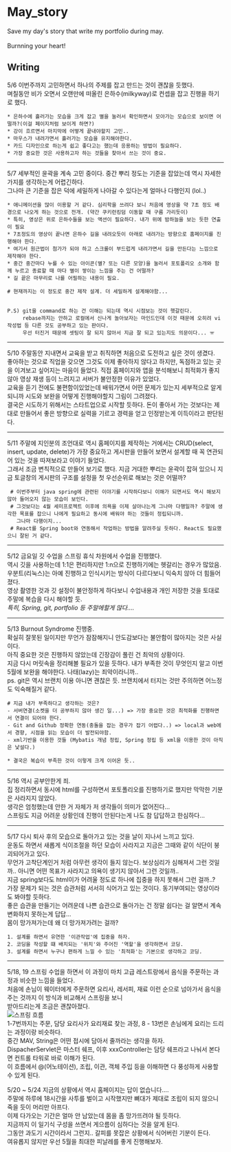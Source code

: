 # May_story
Save my day's story that write my portfolio during may.<br>\
Burnning your heart!

## Writing

5/6 이번주까지 고민하면서 하나의 주제를 잡고 만드는 것이 괜찮을 듯했다.<br>
    며칠동안 비가 오면서 오랜만에 떠올린 은하수(milkyway)로 컨셉을 잡고 진행을 하기로 했다.
    
    
    * 은하수에 흘러가는 모습을 크게 잡고 별을 눌러서 확인하면서 모아가는 모습으로 보이면 어떨까?(이걸 페이지처럼 보이게 하면?)
    * 강이 흐르면서 마지막에 어떻게 끝내야할지 고민..
    * 마우스가 내려가면서 흘러가는 모습을 유지해야한다.
    * 카드 디자인으로 하는게 쉽고 좋다고는 했는데 응용하는 방법이 필요하다.
    * 가장 중요한 것은 사용하고자 하는 것들을 찾아서 쓰는 것이 중요.
-----------------------------------------------------------------------------------------------------------------

5/7 세부적인 윤곽을 계속 고민 중이다. 중간 뿌리 정도는 기준을 잡았는데 역시 자세한 가지를 생각하는게 어렵긴하다.<br>
    그나마 큰 기준을 잡은 덕에 세밀하게 나아갈 수 있다는게 얼마나 다행인지 (lol..)
    
    * 애니메이션을 많이 이용할 거 같다. 심리학을 쓰려다 보니 처음에 영상을 약 7초 정도 배경으로 나오게 하는 것으로 전개. (약간 쿠키런킹덤 이동할 때 구름 가리듯이)
    * 특히, 영상은 위로 은하수들을 보는 액션이 필요하다. 내가 위에 밤하늘을 보는 듯한 연출이 필요
    * 7초정도의 영상이 끝나면 은하수 길을 내려오듯이 아래로 내려가는 방향으로 홈페이지를 진행해야 한다.
    * 여기서 원근법이 첨가가 되야 하고 스크롤이 부드럽게 내려가면서 길을 만든다는 느낌으로 제작해야 한다.
    * 중간 중간마다 누를 수 있는 아이콘(별? 또는 다른 모양)을 눌러서 포토폴리오 소개와 함께 누르고 종료할 때 마다 별이 쌓이는 느낌을 주는 건 어떨까?
    * 길 끝은 마무리로 나를 어필하는 내용이 필요.
    
    # 현재까지는 이 정도로 중간 제작 설계. 더 세밀하게 설계해야함...
    
    
    P.S) git을 command로 하는 건 이해는 되는데 역시 시점보는 것이 헷갈린다. 
         rebase까지는 안하고 로컬에서 신나게 놀아보자는 마인드인데 이것 때문에 오히려 vi 작성법 등 다른 것도 공부하고 있는 판이다. 
         우선 터진거 때문에 셋팅이 잘 되지 않아서 지금 잘 되고 있는지도 의문이다... ㅠ
     
--------------------------------------------------------------------------------------------------------------------

5/10 주말동안 지내면서 교육을 받고 취직하면 처음으로 도전하고 싶은 것이 생겼다. <br>
     좋아하는 것으로 직업을 갖으면 그것도 이제 좋아하지 않다고 하지만, 독점하고 있는 곳을 
     이겨보고 싶어지는 마음이 들었다. 직접 홈페이지와 앱을 분석해보니 최적화가 좋지 않아 영상 재생 등이 느려지고 서버가 불안정한 이유가 있었다. 
     <br>교육을 듣기 전에도 불편함이있었는데 배워가면서 어떤 문제가 있는지 세부적으로 알게 되니까 시도와 보완을 어떻게 진행해야할지 그림이 그려졌다. 
     <br>결국은 시도하기 위해서는 스타트업으로 시작할 듯하다. 돈이 좋아서 가는 것보다는 제대로 만들어서 좋은 방향으로 실력을 기르고 경력을 얻고 인정받는게 이득이라고 판단된다.
     
---------------------------------------------------------------------------------------------------------------------

5/11 주말에 지인분의 조언대로 역시 홈페이지를 제작하는 거에서는 CRUD(select, insert, update, delete)가 가장 중요하고 게시판을 만들어 보면서 설계할 때 꼭 연관되어 있는
     것을 따져보라고 이야기 들었다. 
     <br>그래서 조금 변칙적으로 만들어 보기로 했다. 지금 거대한 뿌리는 윤곽이 잡혀 있으니 지금 토글창의 게시판의 구조를 설정을 첫 우선순위로 해보는 것은 어떨까?
     
     # 이번주부터 java spring에 관련된 이야기를 시작하다보니 이해가 되면서도 역시 해보지 않아 들어오지 않는 모습이 보인다. 
     # 그것보다는 4월 세미프로젝트 이후에 의욕을 이제 살아나는게 그나마 다행일까? 주말에 생각한 목표를 잡으니 나에게 필요하고 동시에 배워야 하는 것들이 정립되니까.
       그나마 다행이지...
     # React를 Spring boot와 연동해서 작업하는 방법을 알려주실 듯하다. React도 필요했으니 잘된 거 같다.

---------------------------------------------------------------------------------------------------------------------------

5/12 금요일 깃 수업을 스프링 휴식 차원에서 수업을 진행했다. 
     <br>역시 깃을 사용하는데 1:1은 편리하지만 1:n으로 진행하기에는 헷갈리는 경우가 많았음. 우분트(리눅스)는 아예 진행하고 인식시키는 방식이 다르다보니 익숙치 않아 더 힘들어졌다. 
     <br>영상 촬영한 것과 깃 설정이 불안정하게 하다보니 수업내용과 개인 저장한 것을 토대로 주말에 복습을 다시 해야할 듯. 
     <br>*특히, Spring, git, portfolio 등 주말에할게 많다....*
     
---------------------------------------------------------------------------------------------------------------------------

5/13 Burnout Syndrome 진행중. 
     <br>확실히 잘못된 일이지만 무언가 잠잠해지니 안도감보다는 불안함이 많아지는 것은 사실이다. 
     <br>아직 중요한 것은 진행하지 않았는데 긴장감이 풀린 건 최악의 상황이다. 
     <br>지금 다시 머릿속을 정리해볼 필요가 있을 듯하다. 내가 부족한 것이 무엇인지 알고 이번 5월에 보완을 해야한다. 나태(lazy)는 죄악이라니까..
     <br> ps. git은 역시 브랜치 이용 아니면 괜찮은 듯. 브랜치에서 터지는 것만 주의하면 어느정도 익숙해질거 같다.

    # 지금 내가 부족하다고 생각하는 것은?
    - 서버연결(소켓을 더 공부하지 않아 생긴 일...) => 가장 중요한 것은 최적화를 진행하면서 연결이 되어야 한다.
    - Git and Github 정확한 연동(충돌을 잡는 경우가 잡기 어렵다..) => local과 web에서 경향, 시점을 읽는 모습이 더 발전되야함.
    - xml기반을 이용한 것들 (Mybatis 개념 정립, Spring 정립 등 xml을 이용한 것이 아직은 낯설다.)

    * 결국은 복습이 부족한 것이 이렇게 크게 이어온 듯..

----------------------------------------------------------------------------------------------------------------------------
5/16 역시 공부안한게 죄.
    <br> 집 정리하면서 동시에 html를 구성하면서 포토폴리오를 진행하기로 했지만 막막한 기분은 사라지지 않았다.
    <br> 생각은 엄청했는데 안한 거 자체가 저 생각들이 의미가 없어진다...
    <br> 스프링도 지금 어려운 상황인데 진행이 안된다는게 나도 참 답답하고 한심하다...
    
-----------------------------------------------------------------------------------------------------------------------------

5/17 다시 퇴사 후의 모습으로 돌아가고 있는 것을 날이 지나서 느끼고 있다.
    <br> 운동도 하면서 새롭게 식이조절을 하던 모습이 사라지고 지금은 그때와 같이 식단이 붕괴되어가고 있다.
    <br> 무언가 고착단계인거 처럼 아무런 생각이 들지 않는다. 보상심리가 심해져서 그런 것일까.. 아니면 어떤 목표가 사라지고 의욕이 생기지 않아서 그런 것일까..
    <br> 지금 spring보다도 html이가 어려울 정도로 하나에 집중을 하지 못해서 그런 걸까..?
    <br> 가장 문제가 되는 것은 습관처럼 서서히 식어가고 있는 것이다. 동기부여되는 영상이라도 봐야할 듯하다.
    <br> 좋은 습관을 만들기는 어려운데 나쁜 습관으로 돌아가는 건 정말 쉽다는 걸 알면서 계속 변화하지 못하는게 답답...
    <br> 몸이 망가져가는데 왜 더 망가져가려는 걸까?
    
    
    1. 설계를 하면서 유연한 '이관작업'에 집중을 하자.
    2. 코딩을 작성할 떄 배치되는 '위치'와 주어진 '역할'을 생각하면서 코딩.
    3. 설계를 하면서 누구나 편하게 느낄 수 있는 '최적화'는 기본으로 생각하고 코딩.

-----------------------------------------------------------------------------------------------------------------------------

5/18, 19 스프링 수업을 하면서 이 과정이 마치 고급 레스트랑에서 음식을 주문하는 과정과 비슷한 느낌을 들었다.
    <br> 처음에 손님이 웨이터에게 주문하면 요리사, 레서피, 재료 이런 순으로 넘아가서 음식을 주는 것까지 이 방식과 비교해서 스프링을 보니
    <br> 받아드리는게 조금은 괜찮아졌다.<br>
    ![스프링 흐름](https://user-images.githubusercontent.com/78460475/118903281-70736680-b952-11eb-9b0e-0847d7336a6c.jpg)
    <br> 1-7번까지는 주문, 담당 요리사가 요리재료 찾는 과정, 8 - 13번은 손님에게 요리는 드리는 과정이랑 비슷하다.
    <br> 중간 MAV, String은 어떤 접시에 담아서 줄까라는 생각을 하자. 
    <br> DispacherServlet은 마스터 쉐프, 이후 xxxController는 담당 쉐프라고 나눠서 본다면 컨트롤 타워로 바로 이해가 된다.
    <br> 이 흐름에서 @(어노테이션), 조립, 이관, 객체 주입 등을 이해하면 다 풍성하게 사용할 수 있게 된다.
    
5/20 ~ 5/24 지금의 상황에서 역시 홈페이지는 답이 없습니다....
    <br> 주말에 하루에 18시간을 사투를 벌이고 시작했지만 뼈대가 제대로 조립이 되지 않으니 죽을 듯이 머리만 아프다.
    <br> 이제 다가오는 기간은 얼마 안 남았는데 몸을 좀 망가뜨려야 될 듯하다.
    <br> 지금까지 이 일기식 구성을 쓰면서 게으름이 심하다는 것을 알게 된다. 
    <br> 그동안 과도기 시간이라서 그런지.. 갈피를 못잡은 상황에서 식어버린 기분이 든다.
    <br> 여유롭지 않지만 우선 5월을 최대한 피날레를 좋게 진행해보자.
